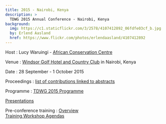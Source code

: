 ```yaml
---
title: 2015 - Nairobi, Kenya
description: >
  TDWG 2015 Annual Conference - Nairobi, Kenya
background:
  img: https://c1.staticflickr.com/3/2578/4107412892_06fdfe03cf_b.jpg
  by: Erlend Aasland
  href: https://www.flickr.com/photos/erlendaasland/4107412892
---
```


Host
: Lucy Waruingi - [African Conservation Centre](http://www.accafrica.org/)

Venue
: [Windsor Golf Hotel and Country Club](http://www.windsorgolfresort.com/) in Nairobi, Kenya

Date
: 28 September - 1 October 2015

Proceedings
: [list of contributions linked to abstracts](https://mbgocs.mobot.org/index.php/tdwg/2015/schedConf/presentations)

Programme
: [TDWG 2015 Programme](https://static.tdwg.org/conferences/2015/tdwg_2015_programme.pdf)

[Presentations](./presentation-files/)

Pre-conference training
: [Overview](https://static.tdwg.org/conferences/2015/2015_TDWG_Pre-Conference_Training.pdf) <br /> [Training Workshop Agendas](https://static.tdwg.org/conferences/2015/2015_Pre_TDWG_Training_Workshop_Agendas.pdf)

